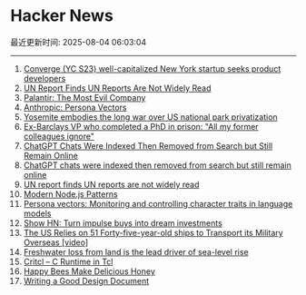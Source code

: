 # Hacker News

最近更新时间: 2025-08-04 06:03:04

--- 
1. [Converge (YC S23) well-capitalized New York startup seeks product developers](https://www.runconverge.com/careers) 
2. [UN Report Finds UN Reports Are Not Widely Read](https://www.reuters.com/world/un-report-finds-united-nations-reports-are-not-widely-read-2025-08-01/) 
3. [Palantir: The Most Evil Company](https://politicaleconomist.substack.com/p/palantir-the-worlds-most-evil-company) 
4. [Anthropic: Persona Vectors](https://www.anthropic.com/research/persona-vectors) 
5. [Yosemite embodies the long war over US national park privatization](https://theconversation.com/yosemite-embodies-the-long-war-over-us-national-park-privatization-261133) 
6. [Ex-Barclays VP who completed a PhD in prison: "All my former colleagues ignore"](https://www.efinancialcareers.com/news/carlo-palombo) 
7. [ChatGPT Chats Were Indexed Then Removed from Search but Still Remain Online](https://growtika.com/chatgpt-shared-chats-seo-indexing-privacy-leak/) 
8. [ChatGPT chats were indexed then removed from search but still remain online](https://growtika.com/chatgpt-shared-chats-seo-indexing-privacy-leak/) 
9. [UN report finds UN reports are not widely read](https://www.reuters.com/world/un-report-finds-united-nations-reports-are-not-widely-read-2025-08-01/) 
10. [Modern Node.js Patterns](https://kashw1n.com/blog/nodejs-2025/) 
11. [Persona vectors: Monitoring and controlling character traits in language models](https://www.anthropic.com/research/persona-vectors) 
12. [Show HN: Turn impulse buys into dream investments](https://www.nopeit.app) 
13. [The US Relies on 51 Forty-five-year-old ships to Transport its Military Overseas [video]](https://www.youtube.com/watch?v=tDHsfDCWWcE) 
14. [Freshwater loss from land is the lead driver of sea-level rise](https://news.asu.edu/20250725-environment-and-sustainability-new-global-study-shows-freshwater-disappearing-alarming) 
15. [Critcl – C Runtime in Tcl](https://andreas-kupries.github.io/critcl/) 
16. [Happy Bees Make Delicious Honey](https://shop.bouldervalleyhoney.com/pages/boulder-valley-honey-happy-bees-make-delicious-honey%e2%84%a2) 
17. [Writing a Good Design Document](https://grantslatton.com/how-to-design-document) 
